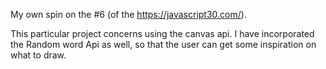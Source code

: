 My own spin on the #6 (of the https://javascript30.com/).

This particular project concerns using the canvas api. I have incorporated the Random word Api as well, so that the user can get some inspiration on what to draw. 

